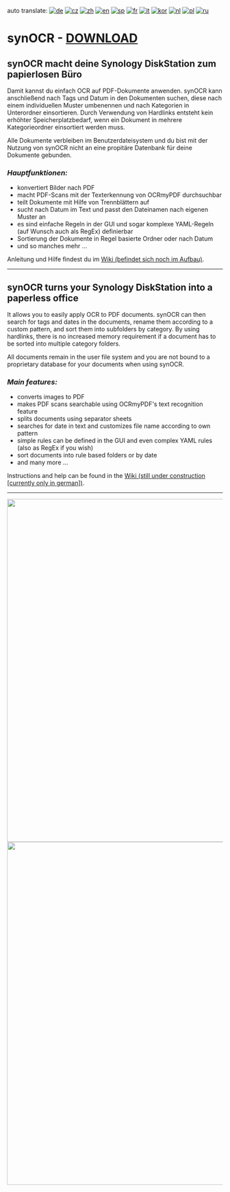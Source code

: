 auto translate: 
[![de](https://flagcdn.com/w20/de.png)](https://github.com/geimist/synOCR)
[![cz](https://flagcdn.com/w20/cz.png)](http://translate.google.com/translate?js=n&sl=auto&tl=cs&u=https://github.com/geimist/synOCR)
[![zh](https://flagcdn.com/w20/cn.png)](http://translate.google.com/translate?js=n&sl=auto&tl=zh-CN&u=https://github.com/geimist/synOCR)
[![en](https://flagcdn.com/w20/us.png)](http://translate.google.com/translate?js=n&sl=auto&tl=en&u=https://github.com/geimist/synOCR)
[![sp](https://flagcdn.com/w20/es.png)](http://translate.google.com/translate?js=n&sl=auto&tl=es&u=https://github.com/geimist/synOCR)
[![fr](https://flagcdn.com/w20/fr.png)](http://translate.google.com/translate?js=n&sl=auto&tl=fr&u=https://github.com/geimist/synOCR)
[![it](https://flagcdn.com/w20/it.png)](http://translate.google.com/translate?js=n&sl=auto&tl=it&u=https://github.com/geimist/synOCR)
[![kor](https://flagcdn.com/w20/kr.png)](http://translate.google.com/translate?js=n&sl=auto&tl=kor&u=https://github.com/geimist/synOCR)
[![nl](https://flagcdn.com/w20/nl.png)](http://translate.google.com/translate?js=n&sl=auto&tl=nl&u=https://github.com/geimist/synOCR)
[![pl](https://flagcdn.com/w20/pl.png)](http://translate.google.com/translate?js=n&sl=auto&tl=pl&u=https://github.com/geimist/synOCR)
[![ru](https://flagcdn.com/w20/ru.png)](http://translate.google.com/translate?js=n&sl=auto&tl=ru&u=https://github.com/geimist/synOCR)
  

# synOCR - [DOWNLOAD](https://geimist.eu/synOCR)

## synOCR macht deine Synology DiskStation zum papierlosen Büro

Damit kannst du einfach OCR auf PDF-Dokumente anwenden. synOCR kann anschließend nach Tags und Datum in den Dokumenten suchen, diese nach einem individuellen Muster umbenennen und nach Kategorien in Unterordner einsortieren. Durch Verwendung von Hardlinks entsteht kein erhöhter Speicherplatzbedarf, wenn ein Dokument in mehrere Kategorieordner einsortiert werden muss.   
   
Alle Dokumente verbleiben im Benutzerdateisystem und du bist mit der Nutzung von synOCR nicht an eine propitäre Datenbank für deine Dokumente gebunden.

### *Hauptfunktionen:*   
- konvertiert Bilder nach PDF
- macht PDF-Scans mit der Texterkennung von OCRmyPDF durchsuchbar
- teilt Dokumente mit Hilfe von Trennblättern auf
- sucht nach Datum im Text und passt den Dateinamen nach eigenen Muster an
- es sind einfache Regeln in der GUI und sogar komplexe YAML-Regeln (auf Wunsch auch als RegEx) definierbar
- Sortierung der Dokumente in Regel basierte Ordner oder nach Datum
- und so manches mehr …


Anleitung und Hilfe findest du im [Wiki (befindet sich noch im Aufbau)](https://git.geimist.eu/geimist/synOCR/wiki).

___

## synOCR turns your Synology DiskStation into a paperless office

It allows you to easily apply OCR to PDF documents. synOCR can then search for tags and dates in the documents, rename them according to a custom pattern, and sort them into subfolders by category. By using hardlinks, there is no increased memory requirement if a document has to be sorted into multiple category folders.   
   
All documents remain in the user file system and you are not bound to a proprietary database for your documents when using synOCR.

### *Main features:*   
- converts images to PDF
- makes PDF scans searchable using OCRmyPDF's text recognition feature
- splits documents using separator sheets
- searches for date in text and customizes file name according to own pattern
- simple rules can be defined in the GUI and even complex YAML rules (also as RegEx if you wish)
- sort documents into rule based folders or by date
- and many more ...

Instructions and help can be found in the [Wiki (still under construction [currently only in german])](https://git.geimist.eu/geimist/synOCR/wiki).

___

<img src="https://git.geimist.eu/geimist/synOCR/raw/branch/master/synOCR_screenshot_1.png" width="800" />
<br>    
<img src="https://git.geimist.eu/geimist/synOCR/raw/branch/master/synOCR_screenshot_2.png" width="800" />
<br> 
